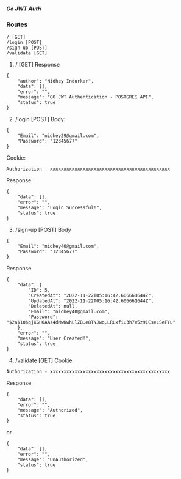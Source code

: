##### Go JWT Auth

### Routes
```
/ [GET]
/login [POST] 
/sign-up [POST]
/validate [GET]
```

1. / [GET]
Response
```
{
    "author": "Nidhey Indurkar",
    "data": [],
    "error": "",
    "message": "GO JWT Authentication - POSTGRES API",
    "status": true
}
```

2. /login [POST] 
Body:
```
{
    "Email": "nidhey29@gmail.com",
    "Password": "12345677"
}
```

Cookie: 
```
Authorization - xxxxxxxxxxxxxxxxxxxxxxxxxxxxxxxxxxxxxxxxxxxx
```
Response
```
{
    "data": [],
    "error": "",
    "message": "Login Successful!",
    "status": true
}
```

3. /sign-up [POST]
Body
```
{
    "Email": "nidhey40@gmail.com",
    "Password": "12345677"
}
```

Response
```
{
    "data": {
        "ID": 5,
        "CreatedAt": "2022-11-22T05:16:42.606661644Z",
        "UpdatedAt": "2022-11-22T05:16:42.606661644Z",
        "DeletedAt": null,
        "Email": "nidhey40@gmail.com",
        "Password": "$2a$10$qjXGH0AAs4dMwKwhLlZB.e8TNJwq.LRLxfiu3h7W5z91CseLSeFYu"
    },
    "error": "",
    "message": "User Created!",
    "status": true
}
```

4. /validate [GET]
Cookie: 
```
Authorization - xxxxxxxxxxxxxxxxxxxxxxxxxxxxxxxxxxxxxxxxxxxx
```
Response
```
{
    "data": [],
    "error": "",
    "message": "Authorized",
    "status": true
}
```
or
```
{
    "data": [],
    "error": "",
    "message": "UnAuthorized",
    "status": true
}
```